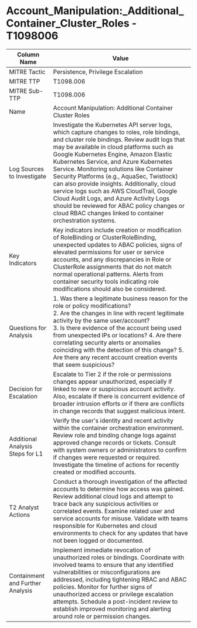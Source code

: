 # Account_Manipulation:_Additional_Container_Cluster_Roles - T1098006

| Column Name | Value |
|-------------|-------|
| MITRE Tactic | Persistence, Privilege Escalation |
| MITRE TTP | T1098.006 |
| MITRE Sub-TTP | T1098.006 |
| Name | Account Manipulation: Additional Container Cluster Roles |
| Log Sources to Investigate | Investigate the Kubernetes API server logs, which capture changes to roles, role bindings, and cluster role bindings. Review audit logs that may be available in cloud platforms such as Google Kubernetes Engine, Amazon Elastic Kubernetes Service, and Azure Kubernetes Service. Monitoring solutions like Container Security Platforms (e.g., AquaSec, Twistlock) can also provide insights. Additionally, cloud service logs such as AWS CloudTrail, Google Cloud Audit Logs, and Azure Activity Logs should be reviewed for ABAC policy changes or cloud RBAC changes linked to container orchestration systems. |
| Key Indicators | Key indicators include creation or modification of RoleBinding or ClusterRoleBinding, unexpected updates to ABAC policies, signs of elevated permissions for user or service accounts, and any discrepancies in Role or ClusterRole assignments that do not match normal operational patterns. Alerts from container security tools indicating role modifications should also be considered. |
| Questions for Analysis | 1. Was there a legitimate business reason for the role or policy modifications?<br>2. Are the changes in line with recent legitimate activity by the same user/account?<br>3. Is there evidence of the account being used from unexpected IPs or locations? 4. Are there correlating security alerts or anomalies coinciding with the detection of this change? 5. Are there any recent account creation events that seem suspicious? |
| Decision for Escalation | Escalate to Tier 2 if the role or permissions changes appear unauthorized, especially if linked to new or suspicious account activity. Also, escalate if there is concurrent evidence of broader intrusion efforts or if there are conflicts in change records that suggest malicious intent. |
| Additional Analysis Steps for L1 | Verify the user's identity and recent activity within the container orchestration environment. Review role and binding change logs against approved change records or tickets. Consult with system owners or administrators to confirm if changes were requested or required. Investigate the timeline of actions for recently created or modified accounts. |
| T2 Analyst Actions | Conduct a thorough investigation of the affected accounts to determine how access was gained. Review additional cloud logs and attempt to trace back any suspicious activities or correlated events. Examine related user and service accounts for misuse. Validate with teams responsible for Kubernetes and cloud environments to check for any updates that have not been logged or documented. |
| Containment and Further Analysis | Implement immediate revocation of unauthorized roles or bindings. Coordinate with involved teams to ensure that any identified vulnerabilities or misconfigurations are addressed, including tightening RBAC and ABAC policies. Monitor for further signs of unauthorized access or privilege escalation attempts. Schedule a post-incident review to establish improved monitoring and alerting around role or permission changes. |

